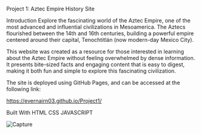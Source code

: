 Project 1: Aztec Empire History Site

Introduction
Explore the fascinating world of the Aztec Empire, one of the most advanced and influential civilizations in Mesoamerica. The Aztecs flourished between the 14th and 16th centuries, building a powerful empire centered around their capital, Tenochtitlán (now modern-day Mexico City).

This website was created as a resource for those interested in learning about the Aztec Empire without feeling overwhelmed by dense information. It presents bite-sized facts and engaging content that is easy to digest, making it both fun and simple to explore this fascinating civilization.

The site is deployed using GitHub Pages, and can be accessed at the following link:

https://evernairn03.github.io/Project1/

Built With
HTML
CSS
JAVASCRIPT


![Capture](https://github.com/user-attachments/assets/468f7667-2b5b-4cc9-824d-13ab3a6bf8e9)
